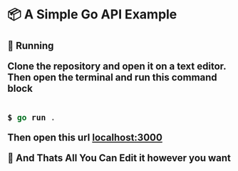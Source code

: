 <h1> 📦  A Simple Go API Example

<h2>👟 Running

Clone the repository and open it on a text editor. Then open the terminal and run this command block

```go

$ go run .

```

Then open this url [localhost:3000](localhost:3000)

🎉 And Thats All You Can Edit it however you want

